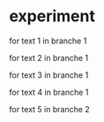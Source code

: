 # experiment

for text 1 in branche 1

for text 2 in branche 1

for text 3 in branche 1

for text 4 in branche 1

for text 5 in branche 2
